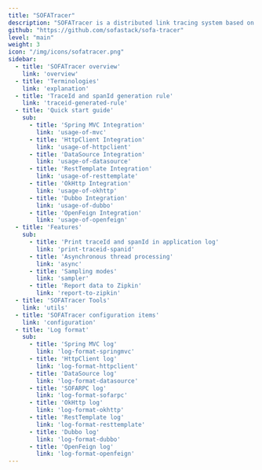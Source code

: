 ```yaml
---
title: "SOFATracer"
description: "SOFATracer is a distributed link tracing system based on OpenTracing specification."
github: "https://github.com/sofastack/sofa-tracer"
level: "main"
weight: 3
icon: "/img/icons/sofatracer.png"
sidebar:
  - title: 'SOFATracer overview'
    link: 'overview'
  - title: 'Terminologies'
    link: 'explanation'
  - title: 'TraceId and spanId generation rule'
    link: 'traceid-generated-rule'
  - title: 'Quick start guide'
    sub:
      - title: 'Spring MVC Integration'
        link: 'usage-of-mvc'
      - title: 'HttpClient Integration'
        link: 'usage-of-httpclient'
      - title: 'DataSource Integration'
        link: 'usage-of-datasource'
      - title: 'RestTemplate Integration'
        link: 'usage-of-resttemplate'
      - title: 'OkHttp Integration'
        link: 'usage-of-okhttp'
      - title: 'Dubbo Integration'
        link: 'usage-of-dubbo'
      - title: 'OpenFeign Integration'
        link: 'usage-of-openfeign'
  - title: 'Features'
    sub:
      - title: 'Print traceId and spanId in application log'
        link: 'print-traceid-spanid'
      - title: 'Asynchronous thread processing'
        link: 'async'
      - title: 'Sampling modes'
        link: 'sampler'
      - title: 'Report data to Zipkin'
        link: 'report-to-zipkin'
  - title: 'SOFATracer Tools'
    link: 'utils'
  - title: 'SOFATracer configuration items'
    link: 'configuration'
  - title: 'Log format'
    sub:
      - title: 'Spring MVC log'
        link: 'log-format-springmvc'
      - title: 'HttpClient log'
        link: 'log-format-httpclient'
      - title: 'DataSource log'
        link: 'log-format-datasource'
      - title: 'SOFARPC log'
        link: 'log-format-sofarpc'
      - title: 'OkHttp log'
        link: 'log-format-okhttp'
      - title: 'RestTemplate log'
        link: 'log-format-resttemplate'
      - title: 'Dubbo log'
        link: 'log-format-dubbo'
      - title: 'OpenFeign log'
        link: 'log-format-openfeign'
---
```

